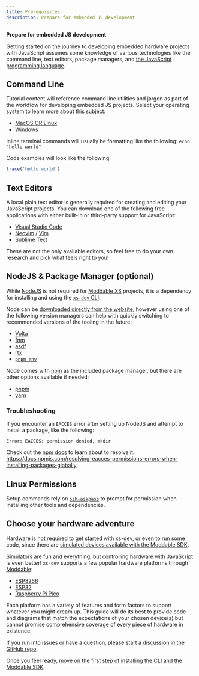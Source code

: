 ```yaml
---
title: Prerequisites
description: Prepare for embedded JS development
---
```


**Prepare for embedded JS development**

Getting started on the journey to developing embedded hardware projects with JavaScript assumes some knowledge of various technologies like the command line, text editors, package managers, and [the JavaScript programming language](https://developer.mozilla.org/en-US/docs/Web/javascript).

## Command Line

Tutorial content will reference command line utilities and jargon as part of the workflow for developing embedded JS projects. Select your operating system to learn more about this subject:

- [MacOS OR Linux](https://www.freecodecamp.org/news/command-line-for-beginners/)
- [Windows](https://www.freecodecamp.org/news/command-line-commands-cli-tutorial/)

Inline terminal commands will usually be formatting like the following: `echo "hello world"`

Code examples will look like the following:

```javascript
trace('hello world')
```

## Text Editors

A local plain text editor is generally required for creating and editing your JavaScript projects. You can download one of the following free applications with either built-in or third-party support for JavaScript:

- [Visual Studio Code](https://code.visualstudio.com/)
- [Neovim](http://www.sublimetext.com/) / [Vim](https://www.vim.org/)
- [Sublime Text](http://www.sublimetext.com/)

These are not the only available editors, so feel free to do your own research and pick what feels right to you!

## NodeJS & Package Manager (optional)

While [NodeJS](https://nodejs.org/en/) is not required for [Moddable XS](https://github.com/Moddable-OpenSource/moddable) projects, it is a dependency for installing and using the [`xs-dev` CLI](https://xs-dev.js.org/).

Node can be [downloaded directly from the website](https://nodejs.org/en/download/), however using one of the following version managers can help with quickly switching to recommended versions of the tooling in the future:

- [Volta](https://volta.sh/)
- [fnm](https://github.com/Schniz/fnm)
- [asdf](https://asdf-vm.com/guide/getting-started.html#_4-install-a-plugin)
- [rtx](https://github.com/jdxcode/rtx#installation)
- [`pnpm env`](https://pnpm.io/cli/env)

Node comes with [npm](https://docs.npmjs.com/cli/v8/commands/npm) as the included package manager, but there are other options available if needed:

- [pnpm](https://pnpm.io/installation)
- [yarn](https://yarnpkg.com/)

### Troubleshooting

If you encounter an `EACCES` error after setting up NodeJS and attempt to install a package, like the following:

```
Error: EACCES: permission denied, mkdir
```

Check out the [npm docs](https://docs.npmjs.com/resolving-eacces-permissions-errors-when-installing-packages-globally) to learn about to resolve it: https://docs.npmjs.com/resolving-eacces-permissions-errors-when-installing-packages-globally

## Linux Permissions

Setup commands rely on [`ssh-askpass`](https://packages.ubuntu.com/bionic/ssh-askpass) to prompt for permission when installing other tools and dependencies.

## Choose your hardware adventure

Hardware is not required to get started with xs-dev, or even to run some code, since there are [simulated devices available with the Moddable SDK](https://github.com/Moddable-OpenSource/moddable/blob/public/documentation/tools/tools.md#simulator).

Simulators are fun and everything, but controlling hardware with JavaScript is even better! `xs-dev` supports a few popular hardware platforms through [Moddable](https://github.com/Moddable-OpenSource/moddable):

- [ESP8266](https://github.com/Moddable-OpenSource/moddable/blob/public/documentation/devices/esp8266.md)
- [ESP32](https://github.com/Moddable-OpenSource/moddable/blob/public/documentation/devices/esp32.md)
- [Raspberry Pi Pico](https://github.com/Moddable-OpenSource/moddable/blob/public/documentation/devices/pico.md)

Each platform has a variety of features and form factors to support whatever you might dream up. This guide will do its best to provide code and diagrams that match the expectations of your chosen device(s) but cannot promise comprehensive coverage of every piece of hardware in existence.

If you run into issues or have a question, please [start a discussion in the GitHub repo](https://github.com/HipsterBrown/xs-dev/discussions).

Once you feel ready, [move on the first step of installing the CLI and the Moddable SDK](/guide/01-hello-console/).
